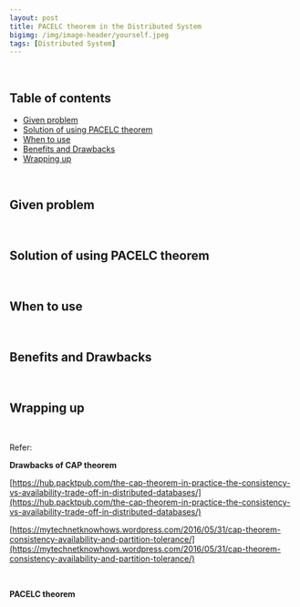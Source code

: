 ```yaml
---
layout: post
title: PACELC theorem in the Distributed System
bigimg: /img/image-header/yourself.jpeg
tags: [Distributed System]
---
```





<br>

## Table of contents
- [Given problem]()
- [Solution of using PACELC theorem]()
- [When to use]()
- [Benefits and Drawbacks]()
- [Wrapping up]()


<br>

## Given problem



<br>

## Solution of using PACELC theorem






<br>

## When to use





<br>

## Benefits and Drawbacks





<br>

## Wrapping up




<br>

Refer:

**Drawbacks of CAP theorem**

[https://hub.packtpub.com/the-cap-theorem-in-practice-the-consistency-vs-availability-trade-off-in-distributed-databases/](https://hub.packtpub.com/the-cap-theorem-in-practice-the-consistency-vs-availability-trade-off-in-distributed-databases/)

[https://mytechnetknowhows.wordpress.com/2016/05/31/cap-theorem-consistency-availability-and-partition-tolerance/](https://mytechnetknowhows.wordpress.com/2016/05/31/cap-theorem-consistency-availability-and-partition-tolerance/)

<br>

**PACELC theorem**

[]()

[]()

[]()

[]()

[]()
